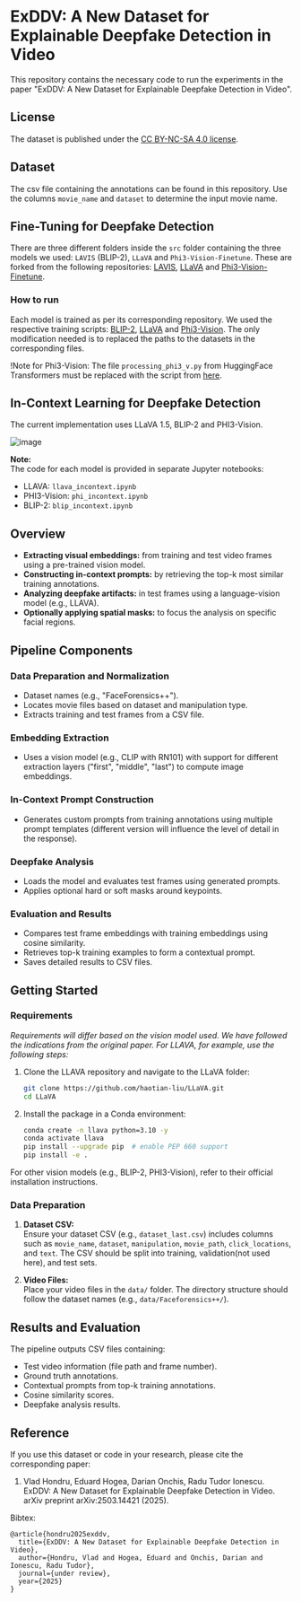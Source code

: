 
# ExDDV: A New Dataset for Explainable Deepfake Detection in Video
This repository contains the necessary code to run the experiments in the paper "ExDDV: A New Dataset for Explainable Deepfake Detection in Video". 

## License

The dataset is published under the [CC BY-NC-SA 4.0 license](https://creativecommons.org/licenses/by-nc-sa/4.0/deed.en).

## Dataset
The csv file containing the annotations can be found in this repository. Use the columns `movie_name` and `dataset` to determine the input movie name.

## Fine-Tuning for Deepfake Detection
There are three different folders inside the `src` folder containing the three models we used: `LAVIS` (BLIP-2), `LLaVA` and `Phi3-Vision-Finetune`. These are forked from the following repositories: [LAVIS](https://github.com/salesforce/LAVIS), [LLaVA](https://github.com/haotian-liu/LLaVA/tree/main) and [Phi3-Vision-Finetune](https://github.com/2U1/Phi3-Vision-Finetune).

### How to run
Each model is trained as per its corresponding repository. We used the respective training scripts: [BLIP-2](src/LAVIS/lavis/projects/blip2/train/pretrain_stage2_xai.yaml), [LLaVA](src/LLaVA/scripts/v1_5/finetune_task_lora.sh) and [Phi3-Vision](src/Phi3-Vision-Finetune/scripts/finetune_lora_vision.sh). The only modification needed is to replaced the paths to the datasets in the corresponding files.

!Note for Phi3-Vision: The file `processing_phi3_v.py` from HuggingFace Transformers must be replaced with the script from [here](src/Phi3-Vision-Finetune/proccessing_phi3_v.py).

## In-Context Learning for Deepfake Detection

The current implementation uses LLaVA 1.5, BLIP-2 and PHI3-Vision. 

![image](https://github.com/user-attachments/assets/9ea67b6c-9412-4de3-9e65-2886276ee44f)

**Note:**  
The code for each model is provided in separate Jupyter notebooks:
- LLAVA: `llava_incontext.ipynb`
- PHI3-Vision: `phi_incontext.ipynb`
- BLIP-2: `blip_incontext.ipynb`

## Overview

- **Extracting visual embeddings:** from training and test video frames using a pre-trained vision model.
- **Constructing in-context prompts:** by retrieving the top-k most similar training annotations.
- **Analyzing deepfake artifacts:** in test frames using a language-vision model (e.g., LLAVA).
- **Optionally applying spatial masks:** to focus the analysis on specific facial regions.

## Pipeline Components

### Data Preparation and Normalization
- Dataset names (e.g., "FaceForensics++").
- Locates movie files based on dataset and manipulation type.
- Extracts training and test frames from a CSV file.

### Embedding Extraction
- Uses a vision model (e.g., CLIP with RN101) with support for different extraction layers ("first", "middle", "last") to compute image embeddings.

### In-Context Prompt Construction
- Generates custom prompts from training annotations using multiple prompt templates (different version will influence the level of detail in the response).

### Deepfake Analysis
- Loads the model and evaluates test frames using generated prompts.
- Applies optional hard or soft masks around keypoints.

### Evaluation and Results
- Compares test frame embeddings with training embeddings using cosine similarity.
- Retrieves top-k training examples to form a contextual prompt.
- Saves detailed results to CSV files.

## Getting Started

### Requirements

*Requirements will differ based on the vision model used. We have followed the indications from the original paper. For LLAVA, for example, use the following steps:*

1. Clone the LLAVA repository and navigate to the LLaVA folder:
   ```bash
   git clone https://github.com/haotian-liu/LLaVA.git
   cd LLaVA
   ```
2. Install the package in a Conda environment:
   ```bash
   conda create -n llava python=3.10 -y
   conda activate llava
   pip install --upgrade pip  # enable PEP 660 support
   pip install -e .
   ```

For other vision models (e.g., BLIP-2, PHI3-Vision), refer to their official installation instructions.

### Data Preparation

1. **Dataset CSV:**  
   Ensure your dataset CSV (e.g., `dataset_last.csv`) includes columns such as `movie_name`, `dataset`, `manipulation`, `movie_path`, `click_locations`, and `text`. The CSV should be split into training, validation(not used here), and test sets.

2. **Video Files:**  
   Place your video files in the `data/` folder. The directory structure should follow the dataset names (e.g., `data/Faceforensics++/`).


## Results and Evaluation

The pipeline outputs CSV files containing:
- Test video information (file path and frame number).
- Ground truth annotations.
- Contextual prompts from top-k training annotations.
- Cosine similarity scores.
- Deepfake analysis results.



## Reference

If you use this dataset or code in your research, please cite the corresponding paper:

1. Vlad Hondru, Eduard Hogea, Darian Onchis, Radu Tudor Ionescu. ExDDV: A New Dataset for Explainable Deepfake Detection in Video. arXiv preprint arXiv:2503.14421 (2025).

Bibtex:
```
@article{hondru2025exddv,
  title={ExDDV: A New Dataset for Explainable Deepfake Detection in Video},
  author={Hondru, Vlad and Hogea, Eduard and Onchis, Darian and Ionescu, Radu Tudor},
  journal={under review},
  year={2025}
}
```


